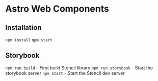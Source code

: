 # Astro Web Components

## Installation
`npm install`
`npm start`

## Storybook
`npm run build` - First build Stencil library
`npm run storybook` - Start the storybook server
`npm start` - Start the Stencil dev server